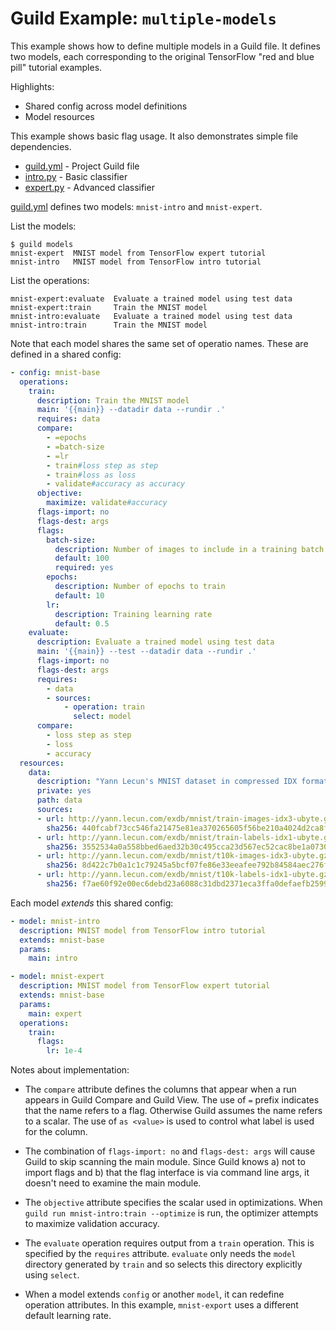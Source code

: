 # Guild Example: `multiple-models`

This example shows how to define multiple models in a Guild file. It
defines two models, each corresponding to the original TensorFlow "red
and blue pill" tutorial examples.

Highlights:

- Shared config across model definitions
- Model resources

This example shows basic flag usage. It also demonstrates simple file
dependencies.

- [guild.yml](guild.yml) - Project Guild file
- [intro.py](intro.py) - Basic classifier
- [expert.py](expert.py) - Advanced classifier

[guild.yml](guild.yml) defines two models: `mnist-intro` and
`mnist-expert`.

List the models:

```
$ guild models
mnist-expert  MNIST model from TensorFlow expert tutorial
mnist-intro   MNIST model from TensorFlow intro tutorial
```

List the operations:

```
mnist-expert:evaluate  Evaluate a trained model using test data
mnist-expert:train     Train the MNIST model
mnist-intro:evaluate   Evaluate a trained model using test data
mnist-intro:train      Train the MNIST model
```

Note that each model shares the same set of operatio names. These are
defined in a shared config:

``` yaml
- config: mnist-base
  operations:
    train:
      description: Train the MNIST model
      main: '{{main}} --datadir data --rundir .'
      requires: data
      compare:
        - =epochs
        - =batch-size
        - =lr
        - train#loss step as step
        - train#loss as loss
        - validate#accuracy as accuracy
      objective:
        maximize: validate#accuracy
      flags-import: no
      flags-dest: args
      flags:
        batch-size:
          description: Number of images to include in a training batch
          default: 100
          required: yes
        epochs:
          description: Number of epochs to train
          default: 10
        lr:
          description: Training learning rate
          default: 0.5
    evaluate:
      description: Evaluate a trained model using test data
      main: '{{main}} --test --datadir data --rundir .'
      flags-import: no
      flags-dest: args
      requires:
        - data
        - sources:
            - operation: train
              select: model
      compare:
        - loss step as step
        - loss
        - accuracy
  resources:
    data:
      description: "Yann Lecun's MNIST dataset in compressed IDX format"
      private: yes
      path: data
      sources:
      - url: http://yann.lecun.com/exdb/mnist/train-images-idx3-ubyte.gz
        sha256: 440fcabf73cc546fa21475e81ea370265605f56be210a4024d2ca8f203523609
      - url: http://yann.lecun.com/exdb/mnist/train-labels-idx1-ubyte.gz
        sha256: 3552534a0a558bbed6aed32b30c495cca23d567ec52cac8be1a0730e8010255c
      - url: http://yann.lecun.com/exdb/mnist/t10k-images-idx3-ubyte.gz
        sha256: 8d422c7b0a1c1c79245a5bcf07fe86e33eeafee792b84584aec276f5a2dbc4e6
      - url: http://yann.lecun.com/exdb/mnist/t10k-labels-idx1-ubyte.gz
        sha256: f7ae60f92e00ec6debd23a6088c31dbd2371eca3ffa0defaefb259924204aec6
```

Each model _extends_ this shared config:

``` yaml
- model: mnist-intro
  description: MNIST model from TensorFlow intro tutorial
  extends: mnist-base
  params:
    main: intro

- model: mnist-expert
  description: MNIST model from TensorFlow expert tutorial
  extends: mnist-base
  params:
    main: expert
  operations:
    train:
      flags:
        lr: 1e-4
```

Notes about implementation:

- The `compare` attribute defines the columns that appear when a run
  appears in Guild Compare and Guild View. The use of ``=`` prefix
  indicates that the name refers to a flag. Otherwise Guild assumes
  the name refers to a scalar. The use of ``as <value>`` is used to
  control what label is used for the column.

- The combination of ``flags-import: no`` and ``flags-dest: args``
  will cause Guild to skip scanning the main module. Since Guild knows
  a) not to import flags and b) that the flag interface is via command
  line args, it doesn't need to examine the main module.

- The `objective` attribute specifies the scalar used in
  optimizations. When ``guild run mnist-intro:train --optimize`` is
  run, the optimizer attempts to maximize validation accuracy.

- The `evaluate` operation requires output from a `train`
  operation. This is specified by the `requires` attribute. `evaluate`
  only needs the `model` directory generated by `train` and so selects
  this directory explicitly using `select`.

- When a model extends `config` or another `model`, it can redefine
  operation attributes. In this example, `mnist-export` uses a
  different default learning rate.
